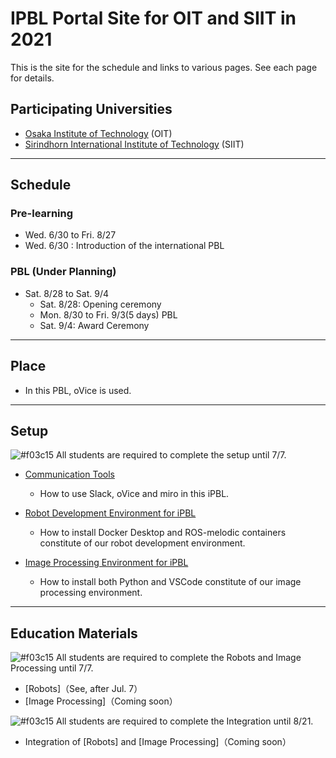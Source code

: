 #  IPBL Portal Site for OIT and SIIT in 2021

This is the site for the schedule and links to various pages. See each page for details.
<!-- SETUPが7/6まで，ロボと画像処理の事前課題が8/1まで，統合課題が8/20まで（メモ書きです消します）-->
## Participating Universities
- [Osaka Institute of Technology](http://www.oit.ac.jp/english/index.html) (OIT)
- [Sirindhorn International Institute of Technology](https://www.siit.tu.ac.th/) (SIIT)

---
## Schedule
### Pre-learning
* Wed. 6/30 to Fri. 8/27
* Wed. 6/30 : Introduction of the international PBL

### PBL (Under Planning)
* Sat. 8/28 to Sat. 9/4
  * Sat. 8/28: Opening ceremony
  * Mon. 8/30 to Fri. 9/3(5 days) PBL
  * Sat. 9/4: Award Ceremony
---
## Place

- In this PBL, oVice is used.
---
## Setup
![#f03c15](https://via.placeholder.com/15/f03c15/000000?text=+) 
All students are required to complete the setup until 7/7.

- [Communication Tools](https://github.com/oit-ipbl/portal/blob/main/setup/commtools.md)
  - How to use Slack, oVice and miro in this iPBL.
- [Robot Development Environment for iPBL](https://github.com/oit-ipbl/portal/blob/main/setup/dockerros.md)
  - How to install Docker Desktop and ROS-melodic containers constitute of our robot development environment.

- [Image Processing Environment for iPBL](https://github.com/oit-ipbl/portal/blob/main/setup/python%2Bvscode.md)
  - How to install both Python and VSCode constitute of our image processing environment.
---
## Education Materials
![#f03c15](https://via.placeholder.com/15/f03c15/000000?text=+) 
All students are required to complete the Robots and Image Processing  until 7/7.
- [Robots]（See, after Jul. 7）
- [Image Processing]（Coming soon）

![#f03c15](https://via.placeholder.com/15/f03c15/000000?text=+)
All students are required to complete the Integration until 8/21.
- Integration of [Robots] and [Image Processing]（Coming soon）
